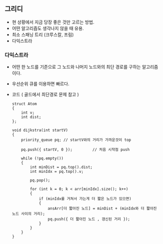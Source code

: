 ## 그리디

-   현 상황에서 지금 당장 좋은 것만 고르는 방법.
-   어떤 알고리즘도 생각나지 않을 때 유용.
-   최소 스패닝 트리 (크루스칼, 프림)
-   다익스트라

### 다익스트라

-   어떤 한 노드를 기준으로 그 노드와 나머지 노드와의 최단 경로를 구하는 알고리즘이다.
-   우선순위 큐를 이용하면 빠르다.

-   코드 ( 골드에서 최단경로 문제 참고 )

        struct Atom
        {
            int v;
            int dist;
        };
        
        void dijkstra(int startV)
        {
            priority_queue pq; // startV와의 거리가 가까운것이 top

            pq.push({ startV, 0 });         // 처음 시작점 push

            while (!pq.empty())
            {
                int minDist = pq.top().dist;
                int minIdx = pq.top().v;

                pq.pop();

                for (int k = 0; k < arr[minIdx].size(); k++)
                {
                    if (minIdx를 거쳐서 가는게 더 짧은 노드가 있으면)
                    {
                        ansArr[더 짧아진 노드] = minDist + (minIdx와 더 짧아진 노드 사이의 거리);
                        pq.push({ 더 짧아진 노드 , 갱신된 거리 });
                    }
                }
            }
        }